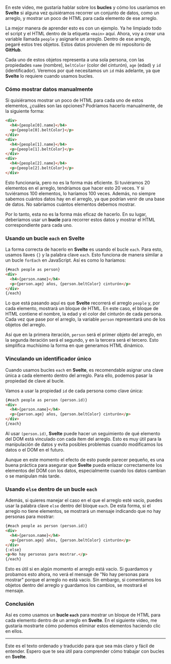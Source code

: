 En este video, me gustaría hablar sobre los **bucles** y cómo los usaríamos en **Svelte** si alguna vez quisiéramos recorrer un conjunto de datos, como un arreglo, y mostrar un poco de HTML para cada elemento de ese arreglo.

La mejor manera de aprender esto es con un ejemplo. Ya he limpiado todo el script y el HTML dentro de la etiqueta `<main>` aquí. Ahora, voy a crear una variable llamada `people` y asignarle un arreglo. Dentro de ese arreglo, pegaré estos tres objetos. Estos datos provienen de mi repositorio de **GitHub**.

Cada uno de estos objetos representa a una sola persona, con las propiedades `name` (nombre), `beltColor` (color del cinturón), `age` (edad) y `id` (identificador). Veremos por qué necesitamos un `id` más adelante, ya que **Svelte** lo requiere cuando usamos bucles.

### Cómo mostrar datos manualmente

Si quisiéramos mostrar un poco de HTML para cada uno de estos elementos, ¿cuáles son las opciones? Podríamos hacerlo manualmente, de la siguiente forma:

```html
<div>
  <h4>{people[0].name}</h4>
  <p>{people[0].beltColor}</p>
</div>
<div>
  <h4>{people[1].name}</h4>
  <p>{people[1].beltColor}</p>
</div>
<div>
  <h4>{people[2].name}</h4>
  <p>{people[2].beltColor}</p>
</div>
```

Esto funcionaría, pero no es la forma más eficiente. Si tuviéramos 20 elementos en el arreglo, tendríamos que hacer esto 20 veces. Y si tuviéramos 100 elementos, lo haríamos 100 veces. Además, no siempre sabemos cuántos datos hay en el arreglo, ya que podrían venir de una base de datos. No sabríamos cuántos elementos debemos mostrar.

Por lo tanto, esta no es la forma más eficaz de hacerlo. En su lugar, deberíamos usar un **bucle** para recorrer estos datos y mostrar el HTML correspondiente para cada uno.

### Usando un bucle `each` en Svelte

La forma correcta de hacerlo en **Svelte** es usando el bucle `each`. Para esto, usamos llaves `{}` y la palabra clave `each`. Esto funciona de manera similar a un bucle `forEach` en JavaScript. Así es como lo haríamos:

```html
{#each people as person}
<div>
  <h4>{person.name}</h4>
  <p>{person.age} años, {person.beltColor} cinturón</p>
</div>
{/each}
```

Lo que está pasando aquí es que **Svelte** recorrerá el arreglo `people` y, por cada elemento, mostrará un bloque de HTML. En este caso, el bloque de HTML contiene el nombre, la edad y el color del cinturón de cada persona. Cada vez que pase por el arreglo, la variable `person` representará uno de los objetos del arreglo.

Así que en la primera iteración, `person` será el primer objeto del arreglo, en la segunda iteración será el segundo, y en la tercera será el tercero. Esto simplifica muchísimo la forma en que generamos HTML dinámico.

### Vinculando un identificador único

Cuando usamos bucles `each` en **Svelte**, es recomendable asignar una clave única a cada elemento dentro del arreglo. Para ello, podemos pasar la propiedad de clave al bucle.

Vamos a usar la propiedad `id` de cada persona como clave única:

```html
{#each people as person (person.id)}
<div>
  <h4>{person.name}</h4>
  <p>{person.age} años, {person.beltColor} cinturón</p>
</div>
{/each}
```

Al usar `(person.id)`, **Svelte** puede hacer un seguimiento de qué elemento del DOM está vinculado con cada ítem del arreglo. Esto es muy útil para la manipulación de datos y evita posibles problemas cuando modificamos los datos o el DOM en el futuro.

Aunque en este momento el efecto de esto puede parecer pequeño, es una buena práctica para asegurar que **Svelte** pueda enlazar correctamente los elementos del DOM con los datos, especialmente cuando los datos cambian o se manipulan más tarde.

### Usando `else` dentro de un bucle `each`

Además, si quieres manejar el caso en el que el arreglo esté vacío, puedes usar la palabra clave `else` dentro del bloque `each`. De esta forma, si el arreglo no tiene elementos, se mostrará un mensaje indicando que no hay personas para mostrar:

```html
{#each people as person (person.id)}
<div>
  <h4>{person.name}</h4>
  <p>{person.age} años, {person.beltColor} cinturón</p>
</div>
{:else}
<p>No hay personas para mostrar.</p>
{/each}
```

Esto es útil si en algún momento el arreglo está vacío. Si guardamos y probamos esto ahora, no verá el mensaje de "No hay personas para mostrar" porque el arreglo no está vacío. Sin embargo, si comentamos los objetos dentro del arreglo y guardamos los cambios, se mostrará el mensaje.

### Conclusión

Así es como usamos un **bucle `each`** para mostrar un bloque de HTML para cada elemento dentro de un arreglo en **Svelte**. En el siguiente video, me gustaría mostrarte cómo podemos eliminar estos elementos haciendo clic en ellos.

---

Este es el texto ordenado y traducido para que sea más claro y fácil de entender. Espero que te sea útil para comprender cómo trabajar con bucles en **Svelte**.
